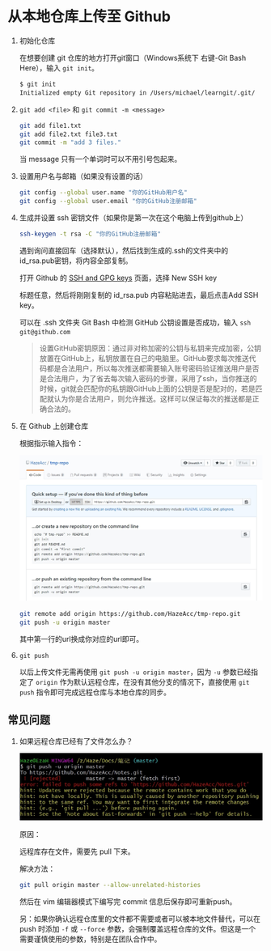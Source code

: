 # 从本地仓库上传至 Github

1. 初始化仓库

    在想要创建 git 仓库的地方打开git窗口（Windows系统下 右键-Git Bash Here），输入 `git init`。

    ```bash
    $ git init
    Initialized empty Git repository in /Users/michael/learngit/.git/
    ```

2. `git add <file>` 和 `git commit -m <message>`

    ```bash
    git add file1.txt
    git add file2.txt file3.txt
    git commit -m "add 3 files."
    ```

    当 message 只有一个单词时可以不用引号包起来。

3. 设置用户名与邮箱（如果没有设置的话）

    ```bash
    git config --global user.name "你的GitHub用户名"
    git config --global user.email "你的GitHub注册邮箱"
    ```

4. 生成并设置 ssh 密钥文件（如果你是第一次在这个电脑上传到github上）

    ```bash
    ssh-keygen -t rsa -C "你的GitHub注册邮箱"
    ```

    遇到询问直接回车（选择默认），然后找到生成的.ssh的文件夹中的id_rsa.pub密钥，将内容全部复制。

    打开 Github 的 [SSH and GPG keys](https://github.com/settings/keys) 页面，选择 New SSH key

    标题任意，然后将刚刚复制的 id_rsa.pub 内容粘贴进去，最后点击Add SSH key。

    可以在 .ssh 文件夹 Git Bash 中检测 GitHub 公钥设置是否成功，输入 `ssh git@github.com`

    > 设置GitHub密钥原因：通过非对称加密的公钥与私钥来完成加密，公钥放置在GitHub上，私钥放置在自己的电脑里。GitHub要求每次推送代码都是合法用户，所以每次推送都需要输入账号密码验证推送用户是否是合法用户，为了省去每次输入密码的步骤，采用了ssh，当你推送的时候，git就会匹配你的私钥跟GitHub上面的公钥是否是配对的，若是匹配就认为你是合法用户，则允许推送。这样可以保证每次的推送都是正确合法的。

5. 在 Github 上创建仓库

    根据指示输入指令：

    ![github-new-repo](pics/github-new-repo.jpg)

    ```bash
    git remote add origin https://github.com/HazeAcc/tmp-repo.git
    git push -u origin master
    ```

    其中第一行的url换成你对应的url即可。

6. `git push`

    以后上传文件无需再使用 `git push -u origin master`，因为 `-u` 参数已经指定了 `origin` 作为默认远程仓库，在没有其他分支的情况下，直接使用 `git push` 指令即可完成远程仓库与本地仓库的同步。

## 常见问题

1. 如果远程仓库已经有了文件怎么办？

    ![仓库已初始化](pics/q-pull.jpg)

    原因：

    远程库存在文件，需要先 pull 下来。

    解决方法：

    ```bash
    git pull origin master --allow-unrelated-histories
    ```

    然后在 vim 编辑器模式下编写完 commit 信息后保存即可重新push。

    另：如果你确认远程仓库里的文件都不需要或者可以被本地文件替代，可以在 push 时添加 `-f` 或 `--force` 参数，会强制覆盖远程仓库的文件。但这是一个需要谨慎使用的参数，特别是在团队合作中。
